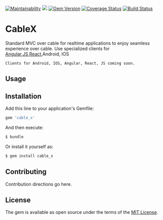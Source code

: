 [![Maintainability](https://api.codeclimate.com/v1/badges/58f79a904f11911be561/maintainability)](https://codeclimate.com/github/Code-Vedas/rails-cable-x/maintainability)
![](https://ruby-gem-downloads-badge.herokuapp.com/cable_x?type=total&color=brightgreen)
[![Gem Version](https://badge.fury.io/rb/cable_x.svg)](https://badge.fury.io/rb/cable_x)
[![Coverage Status](https://coveralls.io/repos/github/Code-Vedas/rails-cable-x/badge.svg?branch=master)](https://coveralls.io/github/Code-Vedas/rails-cable-x?branch=master)
[![Build Status](https://travis-ci.com/code-vedas/rails-cable-x.svg?branch=master)](https://travis-ci.com/code-vedas/rails-cable-x)

# CableX
Standard MVC over cable for realtime applications to enjoy seamless experience over cable. Use specialized clients for [Angular](https://github.com/Code-Vedas/ngx-cable-x),[JS](https://github.com/Code-Vedas/cable-x-js),[React](https://github.com/Code-Vedas/cable-x-js),Android, IOS

    Clients for Android, IOS, Angular, React, JS coming soon.
## Usage

## Installation
Add this line to your application's Gemfile:

```ruby
gem 'cable_x'
```

And then execute:
```bash
$ bundle
```

Or install it yourself as:
```bash
$ gem install cable_x
```

## Contributing
Contribution directions go here.

## License
The gem is available as open source under the terms of the [MIT License](https://opensource.org/licenses/MIT).
